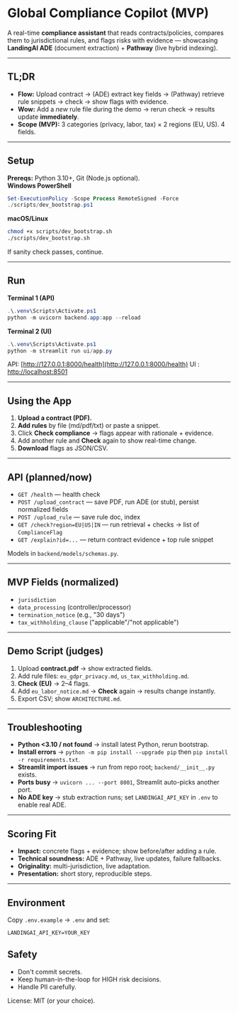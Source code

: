 # Global Compliance Copilot (MVP)

A real-time **compliance assistant** that reads contracts/policies, compares them to jurisdictional rules, and flags risks with evidence — showcasing **LandingAI ADE** (document extraction) + **Pathway** (live hybrid indexing).

---

## TL;DR
- **Flow:** Upload contract → (ADE) extract key fields → (Pathway) retrieve rule snippets → check → show flags with evidence.  
- **Wow:** Add a *new* rule file during the demo → rerun check → results update **immediately**.  
- **Scope (MVP):** 3 categories (privacy, labor, tax) × 2 regions (EU, US). 4 fields.

---

## Setup
**Prereqs:** Python 3.10+, Git (Node.js optional).  
**Windows PowerShell**
```powershell
Set-ExecutionPolicy -Scope Process RemoteSigned -Force
./scripts/dev_bootstrap.ps1
```

**macOS/Linux**

```bash
chmod +x scripts/dev_bootstrap.sh
./scripts/dev_bootstrap.sh
```

If sanity check passes, continue.

---

## Run

**Terminal 1 (API)**

```powershell
.\.venv\Scripts\Activate.ps1
python -m uvicorn backend.app:app --reload
```

**Terminal 2 (UI)**

```powershell
.\.venv\Scripts\Activate.ps1
python -m streamlit run ui/app.py
```

API: [http://127.0.0.1:8000/health](http://127.0.0.1:8000/health)
UI : [http://localhost:8501](http://localhost:8501)

---

## Using the App

1. **Upload a contract (PDF).**
2. **Add rules** by file (md/pdf/txt) or paste a snippet.
3. Click **Check compliance** → flags appear with rationale + evidence.
4. Add another rule and **Check** again to show real-time change.
5. **Download** flags as JSON/CSV.

---

## API (planned/now)

* `GET /health` — health check
* `POST /upload_contract` — save PDF, run ADE (or stub), persist normalized fields
* `POST /upload_rule` — save rule doc, index
* `GET /check?region=EU|US|IN` — run retrieval + checks → list of `ComplianceFlag`
* `GET /explain?id=...` — return contract evidence + top rule snippet

Models in `backend/models/schemas.py`.

---

## MVP Fields (normalized)

* `jurisdiction`
* `data_processing` (controller/processor)
* `termination_notice` (e.g., "30 days")
* `tax_withholding_clause` ("applicable"/"not applicable")

---

## Demo Script (judges)

1. Upload **contract.pdf** → show extracted fields.
2. Add rule files: `eu_gdpr_privacy.md`, `us_tax_withholding.md`.
3. **Check (EU)** → 2–4 flags.
4. Add `eu_labor_notice.md` → **Check** again → results change instantly.
5. Export CSV; show `ARCHITECTURE.md`.

---

## Troubleshooting

* **Python <3.10 / not found** → install latest Python, rerun bootstrap.
* **Install errors** → `python -m pip install --upgrade pip` then `pip install -r requirements.txt`.
* **Streamlit import issues** → run from repo root; `backend/__init__.py` exists.
* **Ports busy** → `uvicorn ... --port 8001`, Streamlit auto-picks another port.
* **No ADE key** → stub extraction runs; set `LANDINGAI_API_KEY` in `.env` to enable real ADE.

---

## Scoring Fit

* **Impact:** concrete flags + evidence; show before/after adding a rule.
* **Technical soundness:** ADE + Pathway, live updates, failure fallbacks.
* **Originality:** multi-jurisdiction, live adaptation.
* **Presentation:** short story, reproducible steps.

---

## Environment

Copy `.env.example` → `.env` and set:

```
LANDINGAI_API_KEY=YOUR_KEY
```

## Safety

* Don't commit secrets.
* Keep human-in-the-loop for HIGH risk decisions.
* Handle PII carefully.

License: MIT (or your choice).